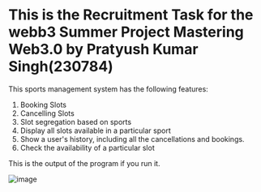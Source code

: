 # This is the Recruitment Task for the webb3 Summer Project Mastering Web3.0 by Pratyush Kumar Singh(230784)
This sports management system has the following features:
1. Booking Slots
2. Cancelling Slots
3. Slot segregation based on sports
4. Display all slots available in a particular sport
5. Show a user's history, including all the cancellations and bookings.
6. Check the availability of a particular slot

This is the output of the program if you run it.


![image](https://github.com/Xavaitron/Recruitment_Tast_Mastering_Web3_by_Pratyush/assets/143639958/3cd87fe6-1d53-4cc4-9acf-fd837be2228a)
